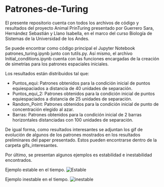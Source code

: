 # Patrones-de-Turing

El presente repositorio cuenta con todos los archivos de código y resultados del proyecto Animal PrinTuring presentado por Guerrero Sara, Hernández Sebastián y Llano Isabella, en el marco del curso Biología de Sistemas de la Universidad de los Andes.

Se puede encontrar como código principal el Jupyter Notebook patrones_turing.ipynb junto con tutils.py. Así mismo, el archivo Initial_conditions.ipynb cuenta con las funciones encargadas de la creación de simetrías para los patrones espaciales iniciales. 

Los resultados están distribuidos tal que:
- Puntos_equi: Patrones obtenidos para la condición inicial de puntos equiespaciados a distancia de 40 unidades de separación.
- Puntos_equi_2: Patrones obtenidos para la condición inicial de puntos equiespaciados a distancia de 25 unidades de separación.
- Random_Point: Patrones obtenidos para la condición inicial de punto de concentración elegido al azar.
- Barras: Patrones obtenidos para la condición inicial de 2 barras horizontales distanciadas con 100 unidades de separación.

De igual forma, como resultados interesantes se adjuntan los gif de evolución de algunos de los patrones mostrados en los resultados preliminares del paper presentado. Estos pueden encontrarse dentro de la carpeta gifs_interesantes.

Por último, se presentan algunos ejemplos es estabilidad e inestabilidad encontrados.

Ejemplo estable en el tiempo.
![Estable](https://github.com/Sebashdz708/Patrones-de-Turing/blob/main/Estable.gif)

Ejemplo inestable en el tiempo. 
![inestable](https://github.com/Sebashdz708/Patrones-de-Turing/blob/main/inestable.gif)

